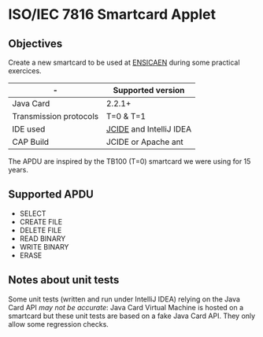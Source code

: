 # ISO/IEC 7816 Smartcard Applet

## Objectives

Create a new smartcard to be used at [ENSICAEN](https://www.ensicaen.fr/) during some practical exercices.

-|Supported version
---|---
Java Card | 2.2.1+
Transmission protocols | T=0 & T=1 
IDE used | [JCIDE](https://www.javacardos.com/tools/) and IntelliJ IDEA
CAP Build | JCIDE or Apache ant

The APDU are inspired by the TB100 (T=0) smartcard we were using for 15 years.

## Supported APDU
  * SELECT
  * CREATE FILE
  * DELETE FILE
  * READ BINARY
  * WRITE BINARY
  * ERASE

## Notes about unit tests

Some unit tests (written and run under IntelliJ IDEA) relying on the Java Card API *may not be accurate*:
Java Card Virtual Machine is hosted on a smartcard but these unit tests are based on a fake Java Card API.
They only allow some regression checks.